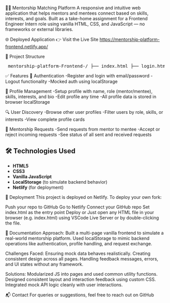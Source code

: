 🧑‍🏫 Mentorship Matching Platform
A responsive and intuitive web application that helps mentors and mentees connect based on skills, interests, and goals. Built as a take-home assignment for a Frontend Engineer Intern role using vanilla HTML, CSS, and JavaScript — no frameworks or external libraries.

🌐 Deployed Application
👉 Visit the Live Site
https://mentorship-platform-frontend.netlify.app/

📁 Project Structure
<pre> mentorship-platform-Frontend-/ ├── index.html ├── login.html ├── register.html ├── profile.html ├── discover.html ├── requests.html ├── css/ │ ├── index.css │ ├── login.css │ ├── register.css │ ├── profile.css │ ├── discover.css │ └── requests.css ├── js/ │ ├── index.js │ ├── login.js │ ├── register.js │ ├── profile.js │ ├── discover.js │ ├── requests.js │ └── mockApi.js └── assets/ └── (images or icons if used) </pre>
✅ Features
🔐 Authentication
   -Register and login with email/password
   -Logout functionality
   -Mocked auth using localStorage

👤 Profile Management
    -Setup profile with name, role (mentor/mentee), skills, interests, and bio
    -Edit profile any time
    -All profile data is stored in browser localStorage

🔍 User Discovery
    -Browse other user profiles
    -Filter users by role, skills, or interests
    -View complete profile cards

📩 Mentorship Requests
    -Send requests from mentor to mentee
    -Accept or reject incoming requests
    -See status of all sent and received requests

## 🛠️ Technologies Used
- **HTML5**
- **CSS3**
- **Vanilla JavaScript**
- **LocalStorage** (to simulate backend behavior)
- **Netlify** (for deployment)

🚀 Deployment
This project is deployed on Netlify. To deploy your own fork:

Push your repo to GitHub
Go to Netlify
Connect your GitHub repo
Set index.html as the entry point
Deploy 
or
Just open any HTML file in your browser (e.g. index.html) using VSCode Live Server or by double-clicking the file.

📄 Documentation
Approach:
Built a multi-page vanilla frontend to simulate a real-world mentorship platform.
Used localStorage to mimic backend operations like authentication, profile handling, and request exchange.

Challenges Faced:
Ensuring mock data behaves realistically.
Creating consistent design across all pages.
Handling feedback messages, errors, and UI states without any framework.

Solutions:
Modularized JS into pages and used common utility functions.
Designed consistent layout and interaction feedback using custom CSS.
Integrated mock API logic cleanly with user interactions.

📬 Contact
For queries or suggestions, feel free to reach out on GitHub

